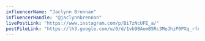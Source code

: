 ```yaml
---
influencerName: "Jaclynn Brennan"
influencerHandle: "@jaclynnbrennan"
livePostLink: "https://www.instagram.com/p/Bi7zNcUFE_a/"
postFileLink: "https://lh3.google.com/u/0/d/1vb9BAomB5Rc3MeJhiP0PXq_rfAPp2L8a"
---
```

